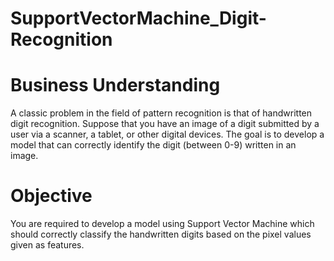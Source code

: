 # SupportVectorMachine_Digit-Recognition
# Business Understanding
A classic problem in the field of pattern recognition is that of handwritten digit recognition. Suppose that you have an image of a digit submitted by a user via a scanner, a tablet, or other digital devices. The goal is to develop a model that can correctly identify the digit (between 0-9) written in an image. 

 

# Objective
You are required to develop a model using Support Vector Machine which should correctly classify the handwritten digits based on the pixel values given as features.
